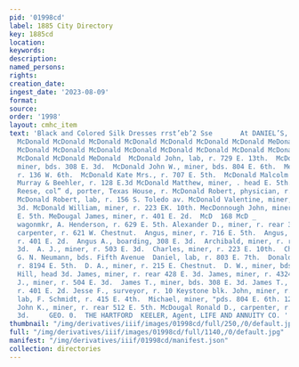 ```yaml
---
pid: '01998cd'
label: 1885 City Directory
key: 1885cd
location: 
keywords: 
description: 
named_persons: 
rights: 
creation_date: 
ingest_date: '2023-08-09'
format: 
source: 
order: '1998'
layout: cmhc_item
text: 'Black and Colored Silk Dresses rrst’eb’2 Sse       At DANIEL’S,     McDonald
  McDonald McDonald McDonald McDonald McDonald McDonald McDonald MeDonald McDonald  Hotel.
  McDonald McDonald McDonald McDonald McDonald McDonald McDonald McDonald McDonald
  McDonald McDonald MeDonald  McDonald John, lab, r. 729 E. 13th.  McDonald John R.,
  miner, bds. 308 E. 3d.  McDonald John W., miner, bds. 804 E. 6th.  MeDonald J. A.,
  r. 136 W. 6th.  McDonald Kate Mrs., r. 707 E. 5th.  McDonald Malcolm D., blksmith,
  Murray & Beehler, r. 128 E.3d McDonald Matthew, miner, . head E. 5th.  McDonald  McDonald
  Reese, col” d, porter, Texas House, r. McDonald Robert, physician, r. 527 E. 8th.
  McDonald Robert, lab, r. 156 S. Toledo av. McDonald Valentine, miner, bds. 308 E.
  3d. McDonald William, miner, r. 223 EK. 10th. MecDonnough John, miner, bds. 626
  E. 5th. MeDougal James, miner, r. 401 E. 2d.  McD  168 McD _         —  Alexander,
  wagonmkr, A. Henderson, r. 629 E. 5th. Alexander D., miner, r. rear 329 E. 4th.  Allen,
  carpenter, r. 621 W. Chestnut.  Angus, miner, r. 716 E. 5th.  Angus, carpenter,
  r. 401 E. 2d.  Angus A., boarding, 308 E. 3d.  Archibald, miner, r. rear 428 E.
  3d.  A. J., miner, r. 503 E. 3d.  Charles, miner, r. 223 E. 10th.  Charles, shoemkr,
  G. N. Neumann, bds. Fifth Avenue  Daniel, lab, r. 803 E. 7th.  Donald A., miner,
  r. 8194 E. 5th.  D. A., miner, r. 215 E. Chestnut.  D. W., miner, bds. Carbonate
  Hill, head 3d. James, miner, r. rear 428 E. 3d. James, miner, r. 4324 E. 5th.  James
  J., miner, r. 504 E. 3d.  James T., miner, bds. 308 E. 3d. James T., carpenter,
  r. 401 E. 2d. Jesse F., surveyor, r. 10 Keystone blk. John, miner, r. 725 E. 6th.  John,
  lab, F. Schmidt, r. 415 E. 4th.  Michael, miner, "pds. 804 E. 6th. 122 W. 3d.  McDougal
  John K., miner, r. rear 512 E. 5th. McDougal Ronald D., carpenter, r. rear 428 E.
  3d.     GEO. 0.  THE HARTFORD  KEELER, Agent, LIFE AND ANNUITY CO. '
thumbnail: "/img/derivatives/iiif/images/01998cd/full/250,/0/default.jpg"
full: "/img/derivatives/iiif/images/01998cd/full/1140,/0/default.jpg"
manifest: "/img/derivatives/iiif/01998cd/manifest.json"
collection: directories
---
```

